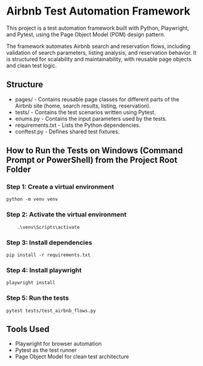 # Airbnb Test Automation Framework

This project is a test automation framework built with Python, Playwright, and Pytest, using the Page Object Model (POM) design pattern.

The framework automates Airbnb search and reservation flows, including validation of search parameters, listing analysis, and reservation behavior. It is structured for scalability and maintainability, with reusable page objects and clean test logic.

## Structure
- pages/ - Contains reusable page classes for different parts of the Airbnb site (home, search results, listing, reservation).
- tests/ - Contains the test scenarios written using Pytest.
- enums.py - Contains the input parameters used by the tests.
- requirements.txt - Lists the Python dependencies.
- conftest.py - Defines shared test fixtures.


## How to Run the Tests on Windows (Command Prompt or PowerShell) from the Project Root Folder

### Step 1: Create a virtual environment
    python -m venv venv

### Step 2: Activate the virtual environment
        .\venv\Scripts\activate

### Step 3: Install dependencies
    pip install -r requirements.txt

### Step 4: Install playwright 
    playwright install

### Step 5: Run the tests
    pytest tests/test_airbnb_flows.py

## Tools Used
- Playwright for browser automation
- Pytest as the test runner
- Page Object Model for clean test architecture

